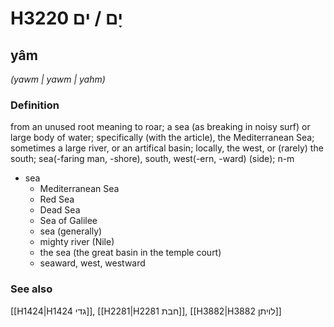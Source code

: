 # H3220 יָם / ים

## yâm

_(yawm | yawm | yahm)_

### Definition

from an unused root meaning to roar; a sea (as breaking in noisy surf) or large body of water; specifically (with the article), the Mediterranean Sea; sometimes a large river, or an artifical basin; locally, the west, or (rarely) the south; sea(-faring man, -shore), south, west(-ern, -ward) (side); n-m

- sea
  - Mediterranean Sea
  - Red Sea
  - Dead Sea
  - Sea of Galilee
  - sea (generally)
  - mighty river (Nile)
  - the sea (the great basin in the temple court)
  - seaward, west, westward

### See also

[[H1424|H1424 גדי]], [[H2281|H2281 חבת]], [[H3882|H3882 לויתן]]
